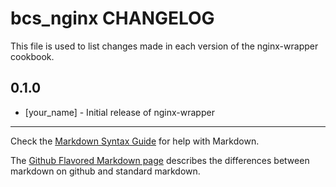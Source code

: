 bcs_nginx CHANGELOG
=======================

This file is used to list changes made in each version of the nginx-wrapper cookbook.

0.1.0
-----
- [your_name] - Initial release of nginx-wrapper

- - -
Check the [Markdown Syntax Guide](http://daringfireball.net/projects/markdown/syntax) for help with Markdown.

The [Github Flavored Markdown page](http://github.github.com/github-flavored-markdown/) describes the differences between markdown on github and standard markdown.
